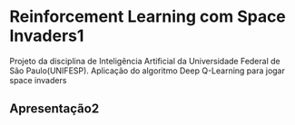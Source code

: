 <h1>Reinforcement Learning com Space Invaders1</h1>

Projeto da disciplina de Inteligência Artificial da Universidade Federal de São Paulo(UNIFESP).
Aplicação do algoritmo Deep Q-Learning para jogar space invaders

<h2>Apresentação2</h2>
